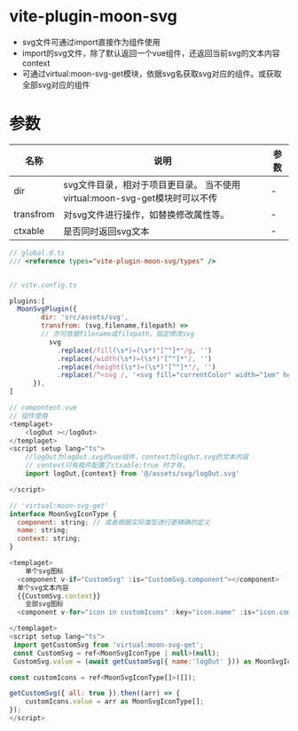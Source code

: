 # vite-plugin-moon-svg

- svg文件可通过import直接作为组件使用
- import的svg文件，除了默认返回一个vue组件，还返回当前svg的文本内容context
- 可通过virtual:moon-svg-get模块，依据svg名获取svg对应的组件。或获取全部svg对应的组件

# 参数

| 名称      | 说明                                                                       | 参数 |
| --------- | -------------------------------------------------------------------------- | ---- |
| dir       | svg文件目录，相对于项目更目录。 当不使用virtual:moon-svg-get模块时可以不传 | -    |
| transfrom | 对svg文件进行操作，如替换修改属性等。                                      | -    |
| ctxable   | 是否同时返回svg文本                                                        | -    |

```javascript
// global.d.ts
/// <reference types="vite-plugin-moon-svg/types" />


// vite.config.ts

plugins:[
  MoonSvgPlugin({
        dir: 'src/assets/svg',
        transfrom: (svg,filename,filepath) =>
        // 亦可依据filename或filepath，指定修改svg
          svg
            .replace(/fill(\s*)=(\s*)"[^"]*"/g, '')
            .replace(/width(\s*)=(\s*)"[^"]*"/, '')
            .replace(/height(\s*)=(\s*)"[^"]*"/, '')
            .replace(/^<svg /, '<svg fill="currentColor" width="1em" height="1em" '),
      }),
]

// compontent.vue
// 组件使用
<templaget>
    <logOut ></logOut>
</templaget>
<script setup lang="ts">
    //logOut为logOut.svg的vue组件，context为logOut.svg的文本内容
    // context只有插件配置了ctxable:true 时才有。
    import logOut,{context} from '@/assets/svg/logOut.svg'

</script>

// 'virtual:moon-svg-get'
interface MoonSvgIconType {
  component: string; // 或者根据实际类型进行更精确的定义
  name: string;
  context: string;
}

<templaget>
    单个svg图标
  <component v-if="CustomSvg" :is="CustomSvg.component"></component>
  单个svg文本内容
  {{CustomSvg.context}}
    全部svg图标
  <component v-for="icon in customIcons" :key="icon.name" :is="icon.component" @click="iconName = icon.name"></component>

</templaget>
<script setup lang="ts">
 import getCustomSvg from 'virtual:moon-svg-get';
 const CustomSvg = ref<MoonSvgIconType | null>(null);
 CustomSvg.value = (await getCustomSvg({ name:'logOut' })) as MoonSvgIconType;

const customIcons = ref<MoonSvgIconType[]>([]);

getCustomSvg({ all: true }).then((arr) => {
    customIcons.value = arr as MoonSvgIconType[];
});
</script>
```
